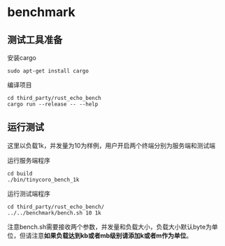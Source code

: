 # benchmark

## 测试工具准备

安装cargo

```shell
sudo apt-get install cargo
```

编译项目

```shell
cd third_party/rust_echo_bench
cargo run --release -- --help
```

## 运行测试

这里以负载1k，并发量为10为样例，用户开启两个终端分别为服务端和测试端

运行服务端程序

```shell
cd build
./bin/tinycoro_bench_1k
```

运行测试端程序

```shell
cd third_party/rust_echo_bench/
../../benchmark/bench.sh 10 1k
```

注意bench.sh需要接收两个参数，并发量和负载大小，负载大小默认byte为单位，但请注意**如果负载达到kb或者mb级别请添加k或者m作为单位**。
